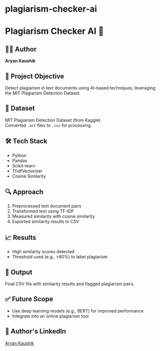 # plagiarism-checker-ai
# Plagiarism Checker AI 🧠

## 👨‍💻 Author
**Aryan Kaushik**

## 📌 Project Objective
Detect plagiarism in text documents using AI-based techniques, leveraging the MIT Plagiarism Detection Dataset.

## 📂 Dataset
MIT Plagiarism Detection Dataset (from Kaggle)  
Converted `.act` files to `.csv` for processing.

## 🛠️ Tech Stack
- Python
- Pandas
- Scikit-learn
- TfidfVectorizer
- Cosine Similarity

## 🔍 Approach
1. Preprocessed text document pairs
2. Transformed text using TF-IDF
3. Measured similarity with cosine similarity
4. Exported similarity results to CSV

## 📈 Results
- High similarity scores detected
- Threshold used (e.g., >80%) to label plagiarism

## 📁 Output
Final CSV file with similarity results and flagged plagiarism pairs.

## ✅ Future Scope
- Use deep learning models (e.g., BERT) for improved performance
- Integrate into an online plagiarism tool

## 📎 Author's LinkedIn
[Aryan Kaushik](https://www.linkedin.com/in/aryan-kaushik-20987a271/)
